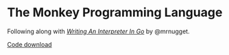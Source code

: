 # The Monkey Programming Language

Following along with _[Writing An Interpreter In Go](https://interpreterbook.com/)_ by @mrnugget.

[Code download](https://interpreterbook.com/waiig_code_1.7.zip)
